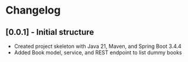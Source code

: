 # Changelog

## [0.0.1] - Initial structure
- Created project skeleton with Java 21, Maven, and Spring Boot 3.4.4
- Added Book model, service, and REST endpoint to list dummy books
